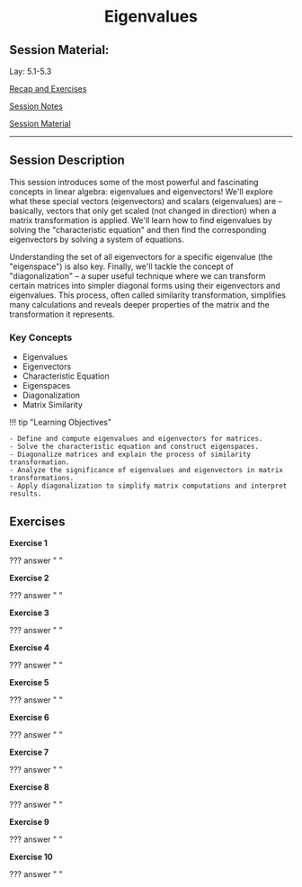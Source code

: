 <h1 align="center">Eigenvalues</h1>

## Session Material:

Lay: ​5.1-5.3

[Recap and Exercises]()

[Session Notes]()

[Session Material](https://viaucdk-my.sharepoint.com/:f:/g/personal/rib_viauc_dk/EgXzFwcFf_tBh8mwVvN0UycBh_gTnjRq8A5x15bFaLKCTg?e=eGwSEq)

---

## Session Description

This session introduces some of the most powerful and fascinating concepts in linear algebra: eigenvalues and eigenvectors! We'll explore what these special vectors (eigenvectors) and scalars (eigenvalues) are – basically, vectors that only get scaled (not changed in direction) when a matrix transformation is applied. We'll learn how to find eigenvalues by solving the "characteristic equation" and then find the corresponding eigenvectors by solving a system of equations.

Understanding the set of all eigenvectors for a specific eigenvalue (the "eigenspace") is also key. Finally, we'll tackle the concept of "diagonalization" – a super useful technique where we can transform certain matrices into simpler diagonal forms using their eigenvectors and eigenvalues. This process, often called similarity transformation, simplifies many calculations and reveals deeper properties of the matrix and the transformation it represents.

### Key Concepts

* Eigenvalues
* Eigenvectors
* Characteristic Equation
* Eigenspaces
* Diagonalization
* Matrix Similarity

!!! tip "Learning Objectives"

    - Define and compute eigenvalues and eigenvectors for matrices.
    - Solve the characteristic equation and construct eigenspaces.
    - Diagonalize matrices and explain the process of similarity transformation.
    - Analyze the significance of eigenvalues and eigenvectors in matrix transformations.
    - Apply diagonalization to simplify matrix computations and interpret results.

## Exercises

**Exercise 1**

??? answer "&nbsp;"

**Exercise 2**

??? answer "&nbsp;"

**Exercise 3**

??? answer "&nbsp;"

**Exercise 4**

??? answer "&nbsp;"

**Exercise 5**

??? answer "&nbsp;"

**Exercise 6**

??? answer "&nbsp;"

**Exercise 7**

??? answer "&nbsp;"

**Exercise 8**

??? answer "&nbsp;"

**Exercise 9**

??? answer "&nbsp;"

**Exercise 10**

??? answer "&nbsp;"